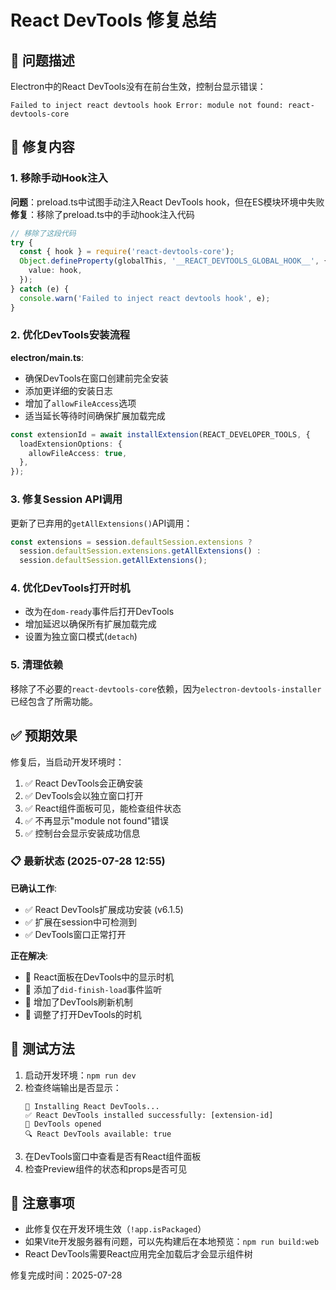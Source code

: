 # React DevTools 修复总结

## 🐛 问题描述

Electron中的React DevTools没有在前台生效，控制台显示错误：
```
Failed to inject react devtools hook Error: module not found: react-devtools-core
```

## 🔧 修复内容

### 1. 移除手动Hook注入
**问题**：preload.ts中试图手动注入React DevTools hook，但在ES模块环境中失败
**修复**：移除了preload.ts中的手动hook注入代码
```typescript
// 移除了这段代码
try {
  const { hook } = require('react-devtools-core');
  Object.defineProperty(globalThis, '__REACT_DEVTOOLS_GLOBAL_HOOK__', {
    value: hook,
  });
} catch (e) {
  console.warn('Failed to inject react devtools hook', e);
}
```

### 2. 优化DevTools安装流程
**electron/main.ts**:
- 确保DevTools在窗口创建前完全安装
- 添加更详细的安装日志
- 增加了`allowFileAccess`选项
- 适当延长等待时间确保扩展加载完成

```typescript
const extensionId = await installExtension(REACT_DEVELOPER_TOOLS, {
  loadExtensionOptions: {
    allowFileAccess: true,
  },
});
```

### 3. 修复Session API调用
更新了已弃用的`getAllExtensions()`API调用：
```typescript
const extensions = session.defaultSession.extensions ? 
  session.defaultSession.extensions.getAllExtensions() :
  session.defaultSession.getAllExtensions();
```

### 4. 优化DevTools打开时机
- 改为在`dom-ready`事件后打开DevTools
- 增加延迟以确保所有扩展加载完成
- 设置为独立窗口模式(`detach`)

### 5. 清理依赖
移除了不必要的`react-devtools-core`依赖，因为`electron-devtools-installer`已经包含了所需功能。

## ✅ 预期效果

修复后，当启动开发环境时：
1. ✅ React DevTools会正确安装
2. ✅ DevTools会以独立窗口打开
3. ✅ React组件面板可见，能检查组件状态
4. ✅ 不再显示"module not found"错误
5. ✅ 控制台会显示安装成功信息

### 📋 最新状态 (2025-07-28 12:55)

**已确认工作**:
- ✅ React DevTools扩展成功安装 (v6.1.5)
- ✅ 扩展在session中可检测到
- ✅ DevTools窗口正常打开

**正在解决**:
- 🔄 React面板在DevTools中的显示时机
- 🔄 添加了`did-finish-load`事件监听
- 🔄 增加了DevTools刷新机制
- 🔄 调整了打开DevTools的时机

## 🚀 测试方法

1. 启动开发环境：`npm run dev`
2. 检查终端输出是否显示：
   ```
   🔧 Installing React DevTools...
   ✅ React DevTools installed successfully: [extension-id]
   🔧 DevTools opened
   🔍 React DevTools available: true
   ```
3. 在DevTools窗口中查看是否有React组件面板
4. 检查Preview组件的状态和props是否可见

## 📝 注意事项

- 此修复仅在开发环境生效（`!app.isPackaged`）
- 如果Vite开发服务器有问题，可以先构建后在本地预览：`npm run build:web`
- React DevTools需要React应用完全加载后才会显示组件树

修复完成时间：2025-07-28